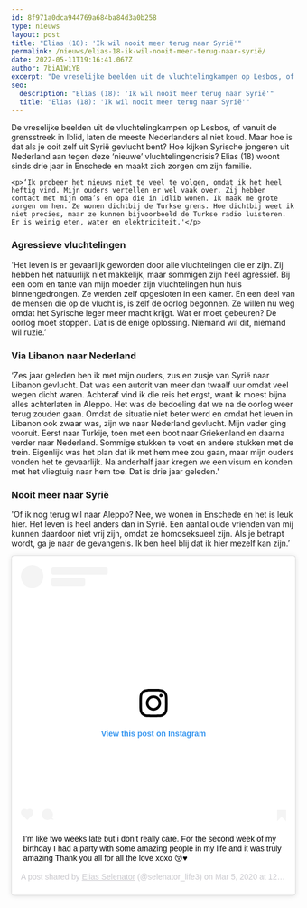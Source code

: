 ```yaml
---
id: 8f971a0dca944769a684ba84d3a0b258
type: nieuws
layout: post
title: "Elias (18): 'Ik wil nooit meer terug naar Syrië'"
permalink: /nieuws/elias-18-ik-wil-nooit-meer-terug-naar-syrië/
date: 2022-05-11T19:16:41.067Z
author: 7biA1WiYB
excerpt: "De vreselijke beelden uit de vluchtelingkampen op Lesbos, of vanuit de grensstreek in Iblid, laten de meeste Nederlanders al niet koud. Maar hoe is dat als je ooit zelf uit Syrië gevlucht bent? Hoe kijken Syrische jongeren uit Nederland aan tegen deze ‘nieuwe’ vluchtelingencrisis? Elias (18) woont sinds drie jaar in Enschede en maakt zich zorgen om zijn familie.  "
seo:
  description: "Elias (18): 'Ik wil nooit meer terug naar Syrië'"
  title: "Elias (18): 'Ik wil nooit meer terug naar Syrië'"
---
```

De vreselijke beelden uit de vluchtelingkampen op Lesbos, of vanuit de grensstreek in Iblid, laten de meeste Nederlanders al niet koud. Maar hoe is dat als je ooit zelf uit Syrië gevlucht bent? Hoe kijken Syrische jongeren uit Nederland aan tegen deze ‘nieuwe’ vluchtelingencrisis? Elias (18) woont sinds drie jaar in Enschede en maakt zich zorgen om zijn familie.  

    <p>‘Ik probeer het nieuws niet te veel te volgen, omdat ik het heel heftig vind. Mijn ouders vertellen er wel vaak over. Zij hebben contact met mijn oma’s en opa die in Idlib wonen. Ik maak me grote zorgen om hen. Ze wonen dichtbij de Turkse grens. Hoe dichtbij weet ik niet precies, maar ze kunnen bijvoorbeeld de Turkse radio luisteren. Er is weinig eten, water en elektriciteit.'</p>
<h3>Agressieve vluchtelingen</h3>
<p>'Het leven is er gevaarlijk geworden door alle vluchtelingen die er zijn. Zij hebben het natuurlijk niet makkelijk, maar sommigen zijn heel agressief. Bij een oom en tante van mijn moeder zijn vluchtelingen hun huis binnengedrongen. Ze werden zelf opgesloten in een kamer. En een deel van de mensen die op de vlucht is, is zelf de oorlog begonnen. Ze willen nu weg omdat het Syrische leger meer macht krijgt. Wat er moet gebeuren? De oorlog moet stoppen. Dat is de enige oplossing. Niemand wil dit, niemand wil ruzie.’</p>
<h3>Via Libanon naar Nederland</h3>
<p>‘Zes jaar geleden ben ik met mijn ouders, zus en zusje van Syrië naar Libanon gevlucht. Dat was een autorit van meer dan twaalf uur omdat veel wegen dicht waren. Achteraf vind ik die reis het ergst, want ik moest bijna alles achterlaten in Aleppo. Het was de bedoeling dat we na de oorlog weer terug zouden gaan. Omdat de situatie niet beter werd en omdat het leven in Libanon ook zwaar was, zijn we naar Nederland gevlucht. Mijn vader ging vooruit. Eerst naar Turkije, toen met een boot naar Griekenland en daarna verder naar Nederland. Sommige stukken te voet en andere stukken met de trein. Eigenlijk was het plan dat ik met hem mee zou gaan, maar mijn ouders vonden het te gevaarlijk. Na anderhalf jaar kregen we een visum en konden met het vliegtuig naar hem toe. Dat is drie jaar geleden.'</p>
<h3>Nooit meer naar Syrië</h3>
<p>'Of ik nog terug wil naar Aleppo? Nee, we wonen in Enschede en het is leuk hier. Het leven is heel anders dan in Syrië. Een aantal oude vrienden van mij kunnen daardoor niet vrij zijn, omdat ze homoseksueel zijn. Als je betrapt wordt, ga je naar de gevangenis. Ik ben heel blij dat ik hier mezelf kan zijn.’</p>
<p><div class="media media-element-container media-default"><div id="file-539955" class="file file-image file-image-oembed">

        
  
  <div class="content">
    
<blockquote class="instagram-media" data-instgrm-captioned="" data-instgrm-permalink="https://www.instagram.com/p/B9XYtEngdk6/?utm_source=ig_embed&amp;utm_campaign=loading" data-instgrm-version="12" style=" background:#FFF; border:0; border-radius:3px; box-shadow:0 0 1px 0 rgba(0,0,0,0.5),0 1px 10px 0 rgba(0,0,0,0.15); margin: 1px; max-width:640px; min-width:326px; padding:0; width:99.375%; width:-webkit-calc(100% - 2px); width:calc(100% - 2px);"><div style="padding:16px;"> <a href="https://www.instagram.com/p/B9XYtEngdk6/?utm_source=ig_embed&amp;utm_campaign=loading" style=" background:#FFFFFF; line-height:0; padding:0 0; text-align:center; text-decoration:none; width:100%;" target="_blank"> <div style=" display: flex; flex-direction: row; align-items: center;"> <div style="background-color: #F4F4F4; border-radius: 50%; flex-grow: 0; height: 40px; margin-right: 14px; width: 40px;"></div> <div style="display: flex; flex-direction: column; flex-grow: 1; justify-content: center;"> <div style=" background-color: #F4F4F4; border-radius: 4px; flex-grow: 0; height: 14px; margin-bottom: 6px; width: 100px;"></div> <div style=" background-color: #F4F4F4; border-radius: 4px; flex-grow: 0; height: 14px; width: 60px;"></div></div></div><div style="padding: 19% 0;"></div> <div style="display:block; height:50px; margin:0 auto 12px; width:50px;"><svg width="50px" height="50px" viewbox="0 0 60 60" version="1.1" xmlns="https://www.w3.org/2000/svg" xmlns:xlink="https://www.w3.org/1999/xlink"><g stroke="none" stroke-width="1" fill="none" fill-rule="evenodd"><g transform="translate(-511.000000, -20.000000)" fill="#000000"><g><path d="M556.869,30.41 C554.814,30.41 553.148,32.076 553.148,34.131 C553.148,36.186 554.814,37.852 556.869,37.852 C558.924,37.852 560.59,36.186 560.59,34.131 C560.59,32.076 558.924,30.41 556.869,30.41 M541,60.657 C535.114,60.657 530.342,55.887 530.342,50 C530.342,44.114 535.114,39.342 541,39.342 C546.887,39.342 551.658,44.114 551.658,50 C551.658,55.887 546.887,60.657 541,60.657 M541,33.886 C532.1,33.886 524.886,41.1 524.886,50 C524.886,58.899 532.1,66.113 541,66.113 C549.9,66.113 557.115,58.899 557.115,50 C557.115,41.1 549.9,33.886 541,33.886 M565.378,62.101 C565.244,65.022 564.756,66.606 564.346,67.663 C563.803,69.06 563.154,70.057 562.106,71.106 C561.058,72.155 560.06,72.803 558.662,73.347 C557.607,73.757 556.021,74.244 553.102,74.378 C549.944,74.521 548.997,74.552 541,74.552 C533.003,74.552 532.056,74.521 528.898,74.378 C525.979,74.244 524.393,73.757 523.338,73.347 C521.94,72.803 520.942,72.155 519.894,71.106 C518.846,70.057 518.197,69.06 517.654,67.663 C517.244,66.606 516.755,65.022 516.623,62.101 C516.479,58.943 516.448,57.996 516.448,50 C516.448,42.003 516.479,41.056 516.623,37.899 C516.755,34.978 517.244,33.391 517.654,32.338 C518.197,30.938 518.846,29.942 519.894,28.894 C520.942,27.846 521.94,27.196 523.338,26.654 C524.393,26.244 525.979,25.756 528.898,25.623 C532.057,25.479 533.004,25.448 541,25.448 C548.997,25.448 549.943,25.479 553.102,25.623 C556.021,25.756 557.607,26.244 558.662,26.654 C560.06,27.196 561.058,27.846 562.106,28.894 C563.154,29.942 563.803,30.938 564.346,32.338 C564.756,33.391 565.244,34.978 565.378,37.899 C565.522,41.056 565.552,42.003 565.552,50 C565.552,57.996 565.522,58.943 565.378,62.101 M570.82,37.631 C570.674,34.438 570.167,32.258 569.425,30.349 C568.659,28.377 567.633,26.702 565.965,25.035 C564.297,23.368 562.623,22.342 560.652,21.575 C558.743,20.834 556.562,20.326 553.369,20.18 C550.169,20.033 549.148,20 541,20 C532.853,20 531.831,20.033 528.631,20.18 C525.438,20.326 523.257,20.834 521.349,21.575 C519.376,22.342 517.703,23.368 516.035,25.035 C514.368,26.702 513.342,28.377 512.574,30.349 C511.834,32.258 511.326,34.438 511.181,37.631 C511.035,40.831 511,41.851 511,50 C511,58.147 511.035,59.17 511.181,62.369 C511.326,65.562 511.834,67.743 512.574,69.651 C513.342,71.625 514.368,73.296 516.035,74.965 C517.703,76.634 519.376,77.658 521.349,78.425 C523.257,79.167 525.438,79.673 528.631,79.82 C531.831,79.965 532.853,80.001 541,80.001 C549.148,80.001 550.169,79.965 553.369,79.82 C556.562,79.673 558.743,79.167 560.652,78.425 C562.623,77.658 564.297,76.634 565.965,74.965 C567.633,73.296 568.659,71.625 569.425,69.651 C570.167,67.743 570.674,65.562 570.82,62.369 C570.966,59.17 571,58.147 571,50 C571,41.851 570.966,40.831 570.82,37.631"></path></g></g></g></svg></div><div style="padding-top: 8px;"> <div style=" color:#3897f0; font-family:Arial,sans-serif; font-size:14px; font-style:normal; font-weight:550; line-height:18px;"> View this post on Instagram</div></div><div style="padding: 12.5% 0;"></div> <div style="display: flex; flex-direction: row; margin-bottom: 14px; align-items: center;"><div> <div style="background-color: #F4F4F4; border-radius: 50%; height: 12.5px; width: 12.5px; transform: translateX(0px) translateY(7px);"></div> <div style="background-color: #F4F4F4; height: 12.5px; transform: rotate(-45deg) translateX(3px) translateY(1px); width: 12.5px; flex-grow: 0; margin-right: 14px; margin-left: 2px;"></div> <div style="background-color: #F4F4F4; border-radius: 50%; height: 12.5px; width: 12.5px; transform: translateX(9px) translateY(-18px);"></div></div><div style="margin-left: 8px;"> <div style=" background-color: #F4F4F4; border-radius: 50%; flex-grow: 0; height: 20px; width: 20px;"></div> <div style=" width: 0; height: 0; border-top: 2px solid transparent; border-left: 6px solid #f4f4f4; border-bottom: 2px solid transparent; transform: translateX(16px) translateY(-4px) rotate(30deg)"></div></div><div style="margin-left: auto;"> <div style=" width: 0px; border-top: 8px solid #F4F4F4; border-right: 8px solid transparent; transform: translateY(16px);"></div> <div style=" background-color: #F4F4F4; flex-grow: 0; height: 12px; width: 16px; transform: translateY(-4px);"></div> <div style=" width: 0; height: 0; border-top: 8px solid #F4F4F4; border-left: 8px solid transparent; transform: translateY(-4px) translateX(8px);"></div></div></div></a> <p style=" margin:8px 0 0 0; padding:0 4px;"> <a href="https://www.instagram.com/p/B9XYtEngdk6/?utm_source=ig_embed&amp;utm_campaign=loading" style=" color:#000; font-family:Arial,sans-serif; font-size:14px; font-style:normal; font-weight:normal; line-height:17px; text-decoration:none; word-wrap:break-word;" target="_blank">I’m like two weeks late but i don’t really care.  For the second week of my birthday I had a party with some amazing people in my life and it was truly amazing Thank you all for all the love xoxo 😚♥️</a></p> <p style=" color:#c9c8cd; font-family:Arial,sans-serif; font-size:14px; line-height:17px; margin-bottom:0; margin-top:8px; overflow:hidden; padding:8px 0 7px; text-align:center; text-overflow:ellipsis; white-space:nowrap;">A post shared by <a href="https://www.instagram.com/selenator_life3/?utm_source=ig_embed&amp;utm_campaign=loading" style=" color:#c9c8cd; font-family:Arial,sans-serif; font-size:14px; font-style:normal; font-weight:normal; line-height:17px;" target="_blank"> Elias Selenator</a> (@selenator_life3) on <time style=" font-family:Arial,sans-serif; font-size:14px; line-height:17px;" datetime="2020-03-05T20:29:41+00:00">Mar 5, 2020 at 12:29pm PST</time></p></div></blockquote>
<script async="" src="//www.instagram.com/embed.js"></script>  </div>

  
</div>
</div>  

